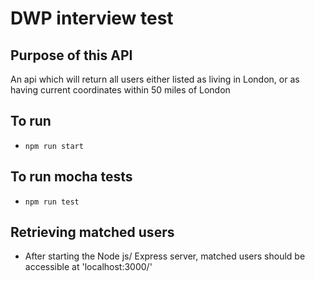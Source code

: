# DWP interview test

## Purpose of this API
An api which will return all users either listed as living in London, or as having current coordinates within 50 miles of London

## To run

- `npm run start`

## To run mocha tests

- `npm run test`

## Retrieving matched users

- After starting the Node js/ Express server, matched users should be accessible at 'localhost:3000/'

